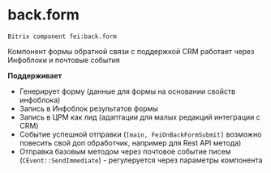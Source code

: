 # back.form
`Bitrix component fei:back.form`

Компонент формы обратной связи с поддержкой CRM работает через Инфоблоки и почтовые события

**Поддерживает** 
- Генерирует форму (данные для формы на основании свойств инфоблока)
- Запись в Инфоблок результатов формы
- Запись в ЦРМ как лид (адаптации для малых редакций интеграции с CRM)
- Событие успешной отправки (`[main, FeiOnBackFormSubmit]` возможно повесить свой доп обработчик, например для Rest API метода)
- Отправка базовым методом через почтовое событие писем (`CEvent::SendImmediate`) - регулеруется через параметры компонента
